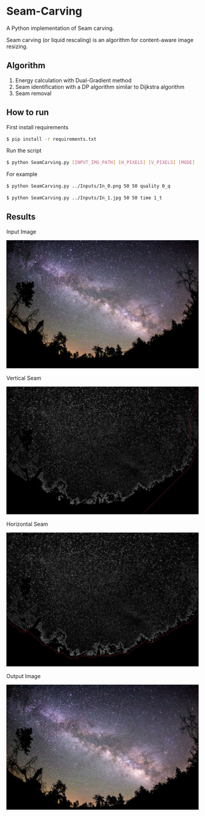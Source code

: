 # Seam-Carving

A Python implementation of Seam carving.

Seam carving (or liquid rescaling) is an algorithm for content-aware image resizing.


## Algorithm

1. Energy calculation with Dual-Gradient method
2. Seam identification with a DP algorithm similar to Dijkstra algorithm
3. Seam removal


## How to run

First install requirements
```bash
$ pip install -r requirements.txt
```

Run the script
```bash
$ python SeamCarving.py [INPUT_IMG_PATH] [H_PIXELS] [V_PIXELS] [MODE] [OUTPUT_FOLDER]
```

For example
```bash
$ python SeamCarving.py ../Inputs/In_0.png 50 50 quality 0_q
```

```bash
$ python SeamCarving.py ../Inputs/In_1.jpg 50 50 time 1_t
```


## Results

Input Image
<p align="center">
  <img src="https://raw.githubusercontent.com/ali-sedaghi/Seam-Carving/main/results/Inputs/In_6.jpg?token=GHSAT0AAAAAABZKT24IJPROJZQH364RVOW6YZWH2RQ" alt="Input-Image"/>
</p>

Vertical Seam
<p align="center">
  <img src="https://raw.githubusercontent.com/ali-sedaghi/Seam-Carving/main/results/Outputs/6_q/Seam_col0.jpg?token=GHSAT0AAAAAABZKT24JDPKJWMCE3XKJAQRWYZWH3KQ" alt="Vertical-Seam"/>
</p>

Horizontal Seam
<p align="center">
  <img src="https://raw.githubusercontent.com/ali-sedaghi/Seam-Carving/main/results/Outputs/6_q/Seam_row0.jpg?token=GHSAT0AAAAAABZKT24JCT6FJONYVZM2Y6CUYZWH4DA" alt="Horizontal-Seam"/>
</p>

Output Image
<p align="center">
  <img src="https://raw.githubusercontent.com/ali-sedaghi/Seam-Carving/main/results/Outputs/6_q/Final.jpg?token=GHSAT0AAAAAABZKT24ILUTHVQA27DD6DVVEYZWH42A" alt="Output-Image"/>
</p>
